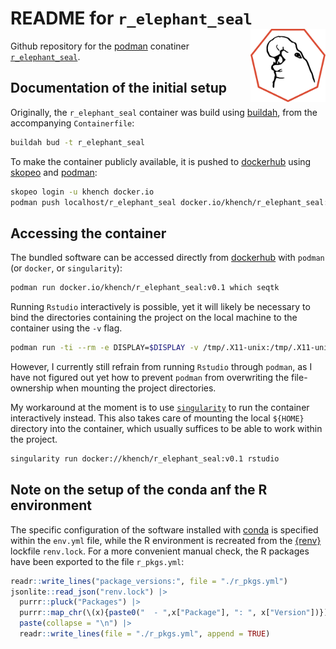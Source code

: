 # README for  `r_elephant_seal` <img src="logo.svg" align="right" alt="" width="120" />

Github repository for the [podman](https://podman.io/) conatiner [`r_elephant_seal`](https://hub.docker.com/repository/docker/khench/r_elephant_seal).

## Documentation of the initial setup

Originally, the `r_elephant_seal` container was build using [buildah](https://buildah.io/), from the accompanying `Containerfile`:

```sh
buildah bud -t r_elephant_seal
```

To make the container publicly available, it is pushed to [dockerhub](https://hub.docker.com/r/khench/r_elephant_seal) using [skopeo](https://github.com/containers/skopeo) and [podman](https://podman.io/):

```sh
skopeo login -u khench docker.io
podman push localhost/r_elephant_seal docker.io/khench/r_elephant_seal:v0.1
```

## Accessing the container

The bundled software can be accessed directly from [dockerhub](https://hub.docker.com/r/khench/qc_suite) with `podman` (or `docker`, or `singularity`):

```sh
podman run docker.io/khench/r_elephant_seal:v0.1 which seqtk
```

Running `Rstudio` interactively is possible, yet it will likely be necessary to bind the directories containing the project on the local machine to the container using the `-v` flag.

```sh
podman run -ti --rm -e DISPLAY=$DISPLAY -v /tmp/.X11-unix:/tmp/.X11-unix r_elephant_seal rstudio
```
However, I currently still refrain from running `Rstudio` through `podman`, as I have not figured out yet how to prevent `podman` from overwriting the file-ownership when mounting the project directories.

My workaround at the moment is to use [`singularity`](https://docs.sylabs.io/guides/3.6/user-guide/) to run the container interactively instead.
This also takes care of mounting the local `${HOME}` directory into the container, which usually suffices to be able to work within the project.

```sh
singularity run docker://khench/r_elephant_seal:v0.1 rstudio
```

## Note on the setup of the conda anf the R environment

The specific configuration of the software installed with [conda](https://docs.conda.io/en/latest/) is specified within the `env.yml` file, while the R environment is recreated from the [{renv}](https://rstudio.github.io/renv/index.html) lockfile `renv.lock`.
For a more convenient manual check, the R packages have been exported to the file `r_pkgs.yml`:

```r
readr::write_lines("package_versions:", file = "./r_pkgs.yml")
jsonlite::read_json("renv.lock") |>
  purrr::pluck("Packages") |>
  purrr::map_chr(\(x){paste0("  - ",x["Package"], ": ", x["Version"])}) |>
  paste(collapse = "\n") |>
  readr::write_lines(file = "./r_pkgs.yml", append = TRUE)
```